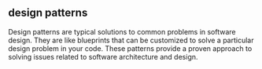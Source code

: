## design patterns

Design patterns are typical solutions to common problems in software design. They are like blueprints that can be customized to solve a particular design problem in your code. These patterns provide a proven approach to solving issues related to software architecture and design.